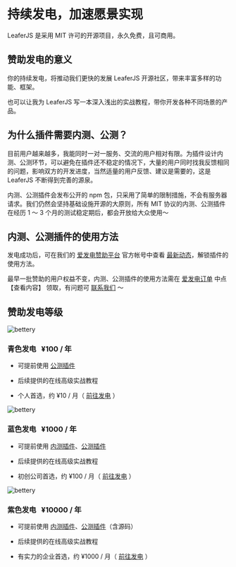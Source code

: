# 持续发电，加速愿景实现

LeaferJS 是采用 MIT 许可的开源项目，永久免费，且可商用。

## 赞助发电的意义

你的持续发电，将推动我们更快的发展 LeaferJS 开源社区，带来丰富多样的功能、框架。

也可以让我为 LeaferJS 写一本深入浅出的实战教程，带你开发各种不同场景的产品。

## 为什么插件需要内测、公测？

目前用户越来越多，我能同时一对一服务、交流的用户相对有限。为插件设计内测、公测环节，可以避免在插件还不稳定的情况下，大量的用户同时找我反馈相同的问题，影响双方的开发进度，当然适量的用户反馈、建议是需要的，这是 LeaferJS 不断得到完善的源泉。

内测、公测插件会发布公开的 npm 包，只采用了简单的限制措施，不会有服务器请求。我们仍然会坚持基础设施开源的大原则，所有 MIT 协议的内测、公测插件在经历 1 ～ 3 个月的测试稳定期后，都会开放给大众使用～

## 内测、公测插件的使用方法

发电成功后，可在我们的 [爱发电赞助平台](https://afdian.net/a/leaferjs?tab=feed) 官方帐号中查看 [最新动态](https://afdian.net/a/leaferjs?tab=feed)，解锁插件的使用方法。

最早一批赞助的用户权益不变，内测、公测插件的使用方法需在 [爱发电订单](https://afdian.net/dashboard/order) 中点 【查看内容】 领取，有问题可 [联系我们](https://leaferjs.com/#contact) ～

## 赞助发电等级

![bettery](/svg/bettery/bettery-100.svg)

### 青色发电 &nbsp; ¥100 / 年

- 可提前使用 [公测插件](/plugin/index.md#公测插件)

- 后续提供的在线高级实战教程

- 个人首选，约 ¥10 / 月（ [前往发电](https://afdian.net/a/leaferjs) ）

![bettery](/svg/bettery/bettery-1000.svg)

### 蓝色发电 &nbsp; ¥1000 / 年

- 可提前使用 [内测插件](/plugin/index.md#内测插件)、[公测插件](/plugin/index.md#公测插件)

- 后续提供的在线高级实战教程

- 初创公司首选，约 ¥100 / 月（ [前往发电](https://afdian.net/a/leaferjs) ）

![bettery](/svg/bettery/bettery-10000.svg)

### 紫色发电 &nbsp; ¥10000 / 年

- 可提前使用 [内测插件](/plugin/index.md#内测插件)、[公测插件](/plugin/index.md#公测插件)（含源码）

- 后续提供的在线高级实战教程

- 有实力的企业首选，约 ¥1000 / 月（ [前往发电](https://afdian.net/a/leaferjs) ）

